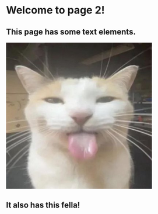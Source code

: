 <h1>Welcome to page 2!</h1>
<h2>This page has some text elements.</h2>

![Photo](goober.jpg "Silly Guy")

<h2>It also has this fella!</h2>
